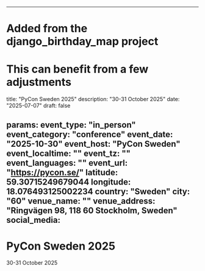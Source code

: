 
---
# Added from the django_birthday_map project
# This can benefit from a few adjustments
title: "PyCon Sweden 2025"
description: "30-31 October 2025"
date: "2025-07-07"
draft: false

params:
  event_type: "in_person"
  event_category: "conference"
  event_date: "2025-10-30"
  event_host: "PyCon Sweden"
  event_localtime: ""
  event_tz: ""
  event_languages: ""
  event_url: "https://pycon.se/"
  latitude: 59.30715249679044
  longitude: 18.076493125002234
  country: "Sweden"
  city: "60"
  venue_name: ""
  venue_address: "Ringvägen 98, 118 60 Stockholm, Sweden"
  social_media:
---

# PyCon Sweden 2025

30-31 October 2025


